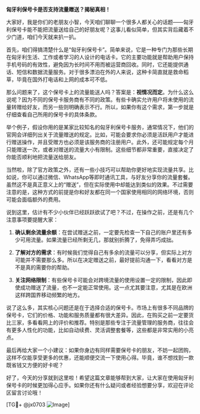**匈牙利保号卡是否支持流量赠送？揭秘真相！**

大家好，我是你们的老朋友小智，今天咱们聊聊一个很多人都关心的话题——匈牙利保号卡能不能把流量送给自己的好朋友呢？这事儿看似简单，但其实背后藏着不少门道，咱们今天就来扒一扒。

首先，咱们得搞清楚什么是“匈牙利保号卡”。简单来说，它是一种专门为那些长期在匈牙利生活、工作或者学习的人设计的电话卡。它的主要功能就是帮助用户保持手机号码的有效性，避免因为长时间不用而被运营商回收。同时，它还能提供通话、短信和数据流量服务。对于很多漂泊在外的人来说，这种卡简直就是救命稻草，毕竟在国外打电话和上网的成本可不低。

那么问题来了，这个保号卡上的流量能送人吗？答案是：**视情况而定**。为什么这么说呢？因为不同的保号卡服务商有不同的政策。有些卡确实允许用户将未使用的流量转赠给好友，而另一些则明确表示不行。所以，如果你有这个需求，第一步就是仔细查看自己所用的保号卡的具体条款。

举个例子，假设你用的是某家比较知名的匈牙利保号卡服务，通常情况下，他们的官网会详细列出关于流量赠送的规定。比如，可能会要求你必须是活跃用户才能进行赠送操作，并且受赠方也必须是该服务商的注册用户。此外，还可能规定每个月只能赠送一次，或者对赠送的流量大小有限制。这些细节都非常重要，直接决定了你能否顺利地把流量送给朋友。

当然啦，除了官方政策之外，还有一些小技巧可以帮助你更好地实现流量共享。比如说，你可以通过微信、WhatsApp等即时通讯工具，与好友分享你的流量套餐。虽然这不是真正意义上的“赠送”，但在实际使用中却能达到类似的效果。不过需要注意的是，这种方式的前提是你和好友都在同一个国家使用相同的网络环境，否则可能会面临额外的费用。

说到这里，估计有不少小伙伴已经跃跃欲试了吧？不过，在操作之前，还是有几个注意事项要提醒大家：

1. **确认剩余流量余额**：在尝试赠送之前，一定要先检查一下自己的账户里还有多少可用流量。如果流量已经所剩无几，那就别折腾了，免得弄巧成拙。
   
2. **了解对方的需求**：有时候我们觉得自己有多余的流量可以分享，但实际上对方可能并不需要那么多。所以在决定赠送之前，最好提前沟通一下，看看对方是不是真的需要你的帮助。

3. **关注网络限制**：有些保号卡可能会对跨境流量的使用设置一定的限制，因此即使成功赠送了流量，也不一定能正常使用。这一点尤其要注意，尤其是在欧洲这样跨国界移动频繁的地方。

说了这么多，其实核心问题还是在于选择合适的保号卡。市场上有很多不同品牌的保号卡，它们的价格、功能和服务质量都有很大差异。因此，在购买之前一定要货比三家，多看看网上的评价和推荐。特别是那些专注于流量管理的服务商，往往会有更多人性化的功能，比如自动续费、灵活调整套餐等，这些都是非常实用的小亮点。

最后再给大家一个小建议：如果你身边有同样需要保号卡的朋友，不妨一起团购，这样不仅能享受更多的优惠，还能顺便交流一下使用心得。毕竟，谁不想找到一款既省钱又方便的好卡呢？

好了，今天的分享就到这里啦！希望这篇文章能够帮到大家，让大家在使用匈牙利保号卡的时候更加得心应手。如果你还有什么疑问或者经验想要分享，欢迎在评论区留言讨论哦！

[TG💪+ @jx0703 ![Image](https://github.com/user-attachments/assets/dbca1d08-cadb-493c-b0ec-ad6f7a83f270)]